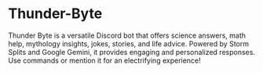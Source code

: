 # Thunder-Byte
Thunder Byte is a versatile Discord bot that offers science answers, math help, mythology insights, jokes, stories, and life advice. Powered by Storm Splits and Google Gemini, it provides engaging and personalized responses. Use commands or mention it for an electrifying experience!
